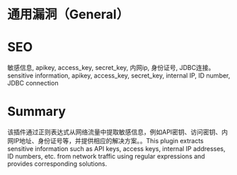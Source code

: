 # 通用漏洞（General）
# SEO
敏感信息, apikey, access_key, secret_key, 内网ip, 身份证号, JDBC连接。sensitive information, apikey, access_key, secret_key, internal IP, ID number, JDBC connection
# Summary
该插件通过正则表达式从网络流量中提取敏感信息，例如API密钥、访问密钥、内网IP地址、身份证号等，并提供相应的解决方案。。This plugin extracts sensitive information such as API keys, access keys, internal IP addresses, ID numbers, etc. from network traffic using regular expressions and provides corresponding solutions.
